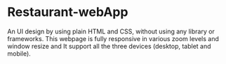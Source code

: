 # Restaurant-webApp

An UI design by using plain HTML and CSS, without using any library or frameworks.
This webpage is fully responsive in various zoom levels and window resize and It support all the three devices (desktop, tablet and mobile).

